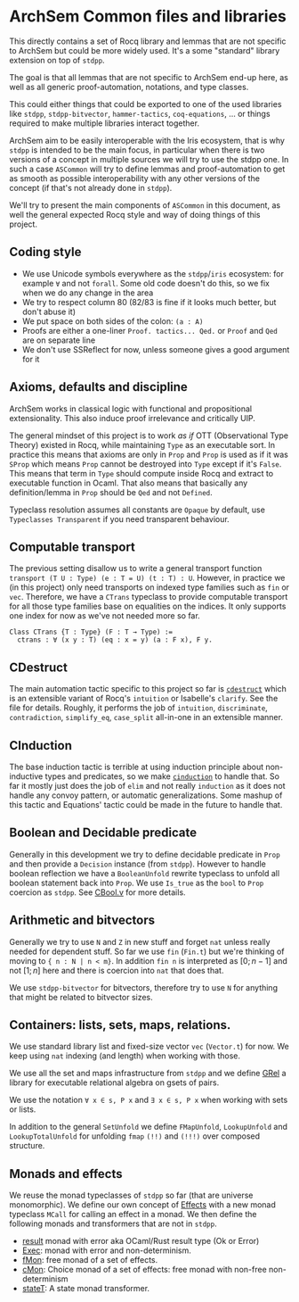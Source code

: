 # ArchSem Common files and libraries

This directly contains a set of Rocq library and lemmas that are not specific to
ArchSem but could be more widely used. It's a some "standard" library extension
on top of `stdpp`.

The goal is that all lemmas that are not specific to ArchSem end-up here, as
well as all generic proof-automation, notations, and type classes.

This could either things that could be exported to one of the used libraries
like `stdpp`, `stdpp-bitvector`, `hammer-tactics`, `coq-equations`, ... or
things required to make multiple libraries interact together.

ArchSem aim to be easily interoperable with the Iris ecosystem, that is why
`stdpp` is intended to be the main focus, in particular when there is two
versions of a concept in multiple sources we will try to use the stdpp one. In
such a case `ASCommon` will try to define lemmas and proof-automation to get as
smooth as possible interoperability with any other versions of the concept (if
that's not already done in `stdpp`).

We'll try to present the main components of `ASCommon` in this document, as well
the general expected Rocq style and way of doing things of this project.

## Coding style

- We use Unicode symbols everywhere as the `stdpp`/`iris` ecosystem: for example
  `∀` and not `forall`. Some old code doesn't do this, so we fix when we do any
  change in the area
- We try to respect column 80 (82/83 is fine if it looks much better, but don't
  abuse it)
- We put space on both sides of the colon: `(a : A)`
- Proofs are either a one-liner `Proof. tactics... Qed.` or `Proof` and `Qed`
  are on separate line
- We don't use SSReflect for now, unless someone gives a good argument for it

## Axioms, defaults and discipline

ArchSem works in classical logic with functional and propositional
extensionality. This also induce proof irrelevance and critically UIP.

The general mindset of this project is to work _as if_ OTT (Observational Type
Theory) existed in Rocq, while maintaining `Type` as an executable sort. In
practice this means that axioms are only in `Prop` and `Prop` is used as if it
was `SProp` which means `Prop` cannot be destroyed into `Type` except if it's
`False`. This means that term in `Type` should compute inside Rocq and extract
to executable function in Ocaml. That also means that basically any
definition/lemma in `Prop` should be `Qed` and not `Defined`.

Typeclass resolution assumes all constants are `Opaque` by default, use
`Typeclasses Transparent` if you need transparent behaviour.

## Computable transport

The previous setting disallow us to write a general transport function
`transport (T U : Type) (e : T = U) (t : T) : U`. However, in practice we (in
this project) only need transports on indexed type families such as `fin` or
`vec`. Therefore, we have a `CTrans` typeclass to provide computable transport
for all those type families base on equalities on the indices. It only supports
one index for now as we've not needed more so far.

```coq 
Class CTrans {T : Type} (F : T → Type) :=
  ctrans : ∀ (x y : T) (eq : x = y) (a : F x), F y.
```

## CDestruct 

The main automation tactic specific to this project so far is
[`cdestruct`](CDestruct.v) which is an extensible variant of Rocq's `intuition`
or Isabelle's `clarify`. See the file for details. Roughly, it performs the job of
`intuition`, `discriminate`, `contradiction`, `simplify_eq`, `case_split`
all-in-one in an extensible manner.

## CInduction

The base induction tactic is terrible at using induction principle about
non-inductive types and predicates, so we make [`cinduction`](CInduction.v) to
handle that. So far it mostly just does the job of `elim` and not really
`induction` as it does not handle any convoy pattern, or automatic
generalizations. Some mashup of this tactic and Equations' tactic could be made
in the future to handle that.

## Boolean and Decidable predicate

Generally in this development we try to define decidable predicate in `Prop` and
then provide a `Decision` instance (from `stdpp`). However to handle boolean
reflection we have a `BooleanUnfold` rewrite typeclass to unfold all boolean
statement back into `Prop`. We use `Is_true` as the `bool` to `Prop` coercion as
`stdpp`. See [CBool.v](CBool.v) for more details.

## Arithmetic and bitvectors

Generally we try to use `N` and `Z` in new stuff and forget `nat` unless really
needed for dependent stuff. So far we use `fin` (`Fin.t`) but we're thinking of
moving to `{ n : N | n < m}`. In addition `fin n` is interpreted as $[0; n - 1]$
and not $[1 ; n]$ here and there is coercion into `nat` that does that.

We use `stdpp-bitvector` for bitvectors, therefore try to use `N` for anything that
might be related to bitvector sizes.

## Containers: lists, sets, maps, relations.

We use standard library list and fixed-size vector `vec` (`Vector.t`) for now.
We keep using `nat` indexing (and length) when working with those.

We use all the set and maps infrastructure from `stdpp` and we define
[GRel](GRel.v) a library for executable relational algebra on gsets of pairs.

We use the notation `∀ x ∈ s, P x` and `∃ x ∈ s, P x` when working with sets or
lists. 

In addition to the general `SetUnfold` we define `FMapUnfold`, `LookupUnfold`
and `LookupTotalUnfold` for unfolding `fmap` `(!!)` and `(!!!)` over composed
structure.

## Monads and effects

We reuse the monad typeclasses of `stdpp` so far (that are universe
monomorphic). We define our own concept of [Effects](Effects.v) with a new monad
typeclass `MCall` for calling an effect in a monad. We then define the following
monads and transformers that are not in `stdpp`.
- [result](CResult.v) monad with error aka OCaml/Rust result type (Ok or Error)
- [Exec](Exec.v): monad with error and non-determinism.
- [fMon](FMon.v): free monad of a set of effects.
- [cMon](FMon.v): Choice monad of a set of effects: free monad with non-free
  non-determinism
- [stateT](StateT.v): A state monad transformer.

